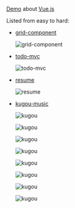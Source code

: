 [Demo](https://github.com/xianshenglu/vue/tree/master/demo) about [Vue.js](https://vuejs.org/index.html)

Listed from easy to hard:

- [grid-component](https://xianshenglu.github.io/vue/demo/grid-component/dist/index.html)

  ![grid-component](https://xianshenglu.github.io/vue/demo/img-displayed/grid-component.gif)

- [todo-mvc](https://xianshenglu.github.io/vue/demo/todo-mvc/dist/index.html)

  ![todo-mvc](https://xianshenglu.github.io/vue/demo/img-displayed/todo-mvc.gif)

- [resume](https://github.com/xianshenglu/xianshenglu.github.io)

  ![resume](https://xianshenglu.github.io/home/src/assets/images/homepage.gif)

- [kugou-music](https://xianshenglu.github.io/vue/demo/kugou/dist/index.html)

  ![kugou](https://xianshenglu.github.io/vue/demo/img-displayed/kugou-1.jpg)

  ![kugou](https://xianshenglu.github.io/vue/demo/img-displayed/kugou-2.jpg)

  ![kugou](https://xianshenglu.github.io/vue/demo/img-displayed/kugou-3.jpg)

  ![kugou](https://xianshenglu.github.io/vue/demo/img-displayed/kugou-5.jpg)

  ![kugou](https://xianshenglu.github.io/vue/demo/img-displayed/kugou-6.jpg)

  ![kugou](https://xianshenglu.github.io/vue/demo/img-displayed/kugou-7.jpg)

  ![kugou](https://xianshenglu.github.io/vue/demo/img-displayed/kugou-8.jpg)

  ![kugou](https://xianshenglu.github.io/vue/demo/img-displayed/kugou-9.jpg)
